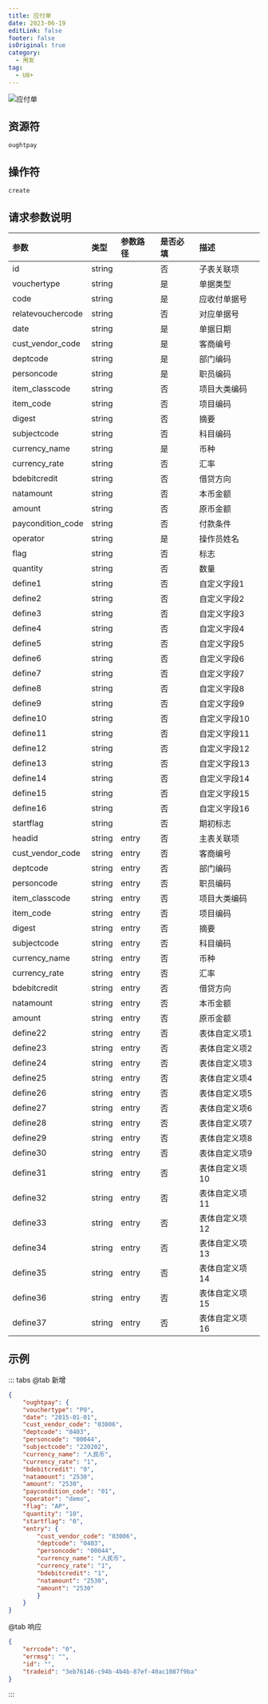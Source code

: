 ```yaml
---
title: 应付单
date: 2023-06-19
editLink: false
footer: false
isOriginal: true
category:
  - 用友
tag:
  - U8+
---
```


![应付单](https://nas.ilyl.life:8092/yonyou/u8/oughtpay.gif)

## 资源符

`oughtpay`
  
## 操作符

`create`

## 请求参数说明

|参数|类型|参数路径|是否必填|描述|
|:-|:-|:-|:-|:-|
|id|string||否|子表关联项|
|vouchertype|string||是|单据类型|
|code|string||是|应收付单据号|
|relatevouchercode|string||否|对应单据号|
|date|string||是|单据日期|
|cust_vendor_code|string||是|客商编号|
|deptcode|string||是|部门编码|
|personcode|string||是|职员编码|
|item_classcode|string||否|项目大类编码|
|item_code|string||否|项目编码|
|digest|string||否|摘要|
|subjectcode|string||否|科目编码|
|currency_name|string||是|币种|
|currency_rate|string||否|汇率|
|bdebitcredit|string||否|借贷方向|
|natamount|string||否|本币金额|
|amount|string||否|原币金额|
|paycondition_code|string||否|付款条件|
|operator|string||是|操作员姓名|
|flag|string||否|标志|
|quantity|string||否|数量|
|define1|string||否|自定义字段1|
|define2|string||否|自定义字段2|
|define3|string||否|自定义字段3|
|define4|string||否|自定义字段4|
|define5|string||否|自定义字段5|
|define6|string||否|自定义字段6|
|define7|string||否|自定义字段7|
|define8|string||否|自定义字段8|
|define9|string||否|自定义字段9|
|define10|string||否|自定义字段10|
|define11|string||否|自定义字段11|
|define12|string||否|自定义字段12|
|define13|string||否|自定义字段13|
|define14|string||否|自定义字段14|
|define15|string||否|自定义字段15|
|define16|string||否|自定义字段16|
|startflag|string||否|期初标志|
|headid|string|entry|否|主表关联项|
|cust_vendor_code|string|entry|否|客商编号|
|deptcode|string|entry|否|部门编码|
|personcode|string|entry|否|职员编码|
|item_classcode|string|entry|否|项目大类编码|
|item_code|string|entry|否|项目编码|
|digest|string|entry|否|摘要|
|subjectcode|string|entry|否|科目编码|
|currency_name|string|entry|否|币种|
|currency_rate|string|entry|否|汇率|
|bdebitcredit|string|entry|否|借贷方向|
|natamount|string|entry|否|本币金额|
|amount|string|entry|否|原币金额|
|define22|string|entry|否|表体自定义项1|
|define23|string|entry|否|表体自定义项2|
|define24|string|entry|否|表体自定义项3|
|define25|string|entry|否|表体自定义项4|
|define26|string|entry|否|表体自定义项5|
|define27|string|entry|否|表体自定义项6|
|define28|string|entry|否|表体自定义项7|
|define29|string|entry|否|表体自定义项8|
|define30|string|entry|否|表体自定义项9|
|define31|string|entry|否|表体自定义项10|
|define32|string|entry|否|表体自定义项11|
|define33|string|entry|否|表体自定义项12|
|define34|string|entry|否|表体自定义项13|
|define35|string|entry|否|表体自定义项14|
|define36|string|entry|否|表体自定义项15|
|define37|string|entry|否|表体自定义项16|

## 示例

::: tabs
@tab 新增

```json
{
    "oughtpay": {
    "vouchertype": "P0",
    "date": "2015-01-01",
    "cust_vendor_code": "03006",
    "deptcode": "0403",
    "personcode": "00044",
    "subjectcode": "220202",
    "currency_name": "人民币",
    "currency_rate": "1",
    "bdebitcredit": "0",
    "natamount": "2530",
    "amount": "2530",
    "paycondition_code": "01",
    "operator": "demo",
    "flag": "AP",
    "quantity": "10",
    "startflag": "0",
    "entry": {
        "cust_vendor_code": "03006",
        "deptcode": "0403",
        "personcode": "00044",
        "currency_name": "人民币",
        "currency_rate": "1",
        "bdebitcredit": "1",
        "natamount": "2530",
        "amount": "2530"
        }
    }
}
```

@tab 响应

```json
{
    "errcode": "0",
    "errmsg": "",
    "id": "",
    "tradeid": "3eb76146-c94b-4b4b-87ef-40ac1087f9ba"
}
```

:::
